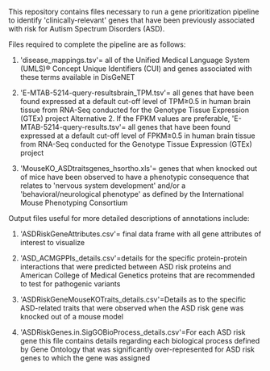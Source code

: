 This repository contains files necessary to run a gene prioritization pipeline to identify 'clinically-relevant' genes that have been previously associated with risk for Autism Spectrum Disorders (ASD).

Files required to complete the pipeline are as follows:
1. 'disease_mappings.tsv'= all of the Unified Medical Language System (UMLS)® Concept Unique Identifiers (CUI) and genes associated with these terms available in DisGeNET

2. 'E-MTAB-5214-query-resultsbrain_TPM.tsv'= all genes that have been found expressed at a default cut-off level of TPM≥0.5 in human brain tissue from RNA-Seq conducted for the Genotype Tissue Expression (GTEx) project
Alternative 2. If the FPKM values are preferable, 'E-MTAB-5214-query-results.tsv'= all genes that have been found expressed at a default cut-off level of FPKM≥0.5 in human brain tissue from RNA-Seq conducted for the Genotype Tissue Expression (GTEx) project 

3. 'MouseKO_ASDtraitsgenes_hsortho.xls'= genes that when knocked out of mice have been observed to have a phenotypic consequence that relates to  'nervous system development' and/or a 'behavioral/neurological phenotype' as defined by the International Mouse Phenotyping Consortium

Output files useful for more detailed descriptions of annotations include:
1. 'ASDRiskGeneAttributes.csv'= final data frame with all gene attributes of interest to visualize

2. 'ASD_ACMGPPIs_details.csv'=details for the specific protein-protein interactions that were predicted between ASD risk proteins and American College of Medical Genetics proteins that are recommended to test for pathogenic variants

3. 'ASDRiskGeneMouseKOTraits_details.csv'=Details as to the specific ASD-related traits that were observed when the ASD risk gene was knocked out of a mouse model

4. 'ASDRiskGenes.in.SigGOBioProcess_details.csv'=For each ASD risk gene this file contains details regarding each biological process defined by Gene Ontology that was significantly over-represented for ASD risk genes to which the gene was assigned
